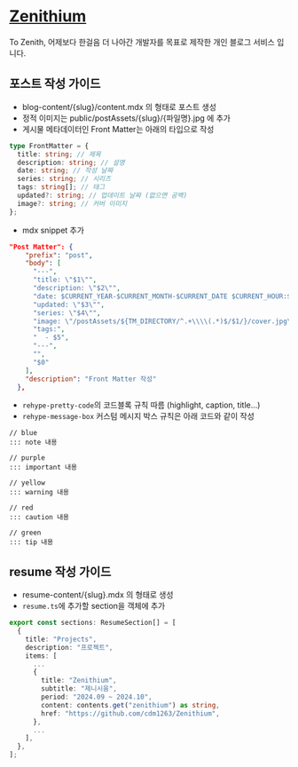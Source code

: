 # [Zenithium](https://www.zenithium.info)

To Zenith, 어제보다 한걸음 더 나아간 개발자를 목표로 제작한 개인 블로그 서비스 입니다.

## 포스트 작성 가이드

- blog-content/{slug}/content.mdx 의 형태로 포스트 생성
- 정적 이미지는 public/postAssets/{slug}/{파일명}.jpg 에 추가
- 게시물 메타데이터인 Front Matter는 아래의 타입으로 작성

```ts
type FrontMatter = {
  title: string; // 제목
  description: string; // 설명
  date: string; // 작성 날짜
  series: string; // 시리즈
  tags: string[]; // 태그
  updated?: string; // 업데이트 날짜 (없으면 공백)
  image?: string; // 커버 이미지
};
```

- mdx snippet 추가

```json
"Post Matter": {
    "prefix": "post",
    "body": [
      "---",
      "title: \"$1\"",
      "description: \"$2\"",
      "date: $CURRENT_YEAR-$CURRENT_MONTH-$CURRENT_DATE $CURRENT_HOUR:$CURRENT_MINUTE:$CURRENT_SECOND",
      "updated: \"$3\"",
      "series: \"$4\"",
      "image: \"/postAssets/${TM_DIRECTORY/^.+\\\\(.*)$/$1/}/cover.jpg\"",
      "tags:",
      "  - $5",
      "---",
      "",
      "$0"
    ],
    "description": "Front Matter 작성"
  },
```

- `rehype-pretty-code`의 코드블록 규칙 따름 (highlight, caption, title...)
- `rehype-message-box` 커스텀 메시지 박스 규칙은 아래 코드와 같이 작성

```mdx
// blue
::: note 내용

// purple
::: important 내용

// yellow
::: warning 내용

// red
::: caution 내용

// green
::: tip 내용
```

## resume 작성 가이드

- resume-content/{slug}.mdx 의 형태로 생성
- `resume.ts`에 추가할 section을 객체에 추가

```ts
export const sections: ResumeSection[] = [
  {
    title: "Projects",
    description: "프로젝트",
    items: [
      ...
      {
        title: "Zenithium",
        subtitle: "제니시움",
        period: "2024.09 ~ 2024.10",
        content: contents.get("zenithium") as string,
        href: "https://github.com/cdm1263/Zenithium",
      },
      ...
    ],
  },
];
```
